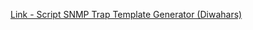 [Link - Script SNMP Trap Template Generator (Diwahars)](https://github.com/Diwahars/zbx_snmptrap_templates_creation)
